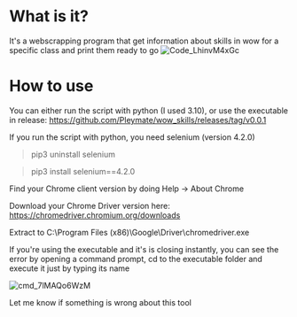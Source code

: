 # What is it?
It's a webscrapping program that get information about skills in wow for a specific class and print them ready to go
![Code_LhinvM4xGc](https://user-images.githubusercontent.com/46490338/183324043-913b0c56-6a74-4e36-8f8d-44ccbd2117a2.gif)

# How to use
You can either run the script with python (I used 3.10), or use the executable in release: https://github.com/Pleymate/wow_skills/releases/tag/v0.0.1

If you run the script with python, you need selenium (version 4.2.0)

> pip3 uninstall selenium

> pip3 install selenium==4.2.0

Find your Chrome client version by doing Help -> About Chrome

Download your Chrome Driver version here: https://chromedriver.chromium.org/downloads

Extract to C:\Program Files (x86)\Google\Driver\chromedriver.exe

If you're using the executable and it's is closing instantly, you can see the error by opening a command prompt, cd to the executable folder and execute it just by typing its name

![cmd_7lMAQo6WzM](https://user-images.githubusercontent.com/46490338/183289003-252cdc57-fded-4043-a38a-d37d2cdf9c1c.png)

Let me know if something is wrong about this tool
